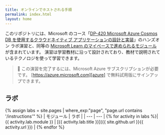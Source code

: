 ```yaml
---
title: オンラインでホストされる手順
permalink: index.html
layout: home
---
```


このリポジトリには、Microsoft のコース「[DP-420 Microsoft Azure Cosmos DB を使用するクラウドネイティブ アプリケーションの設計と実装][course-description]」のハンズオン ラボ演習と、同等の [Microsoft Learn のマイペースで進められるモジュール][learn-collection]が含まれています。 演習は学習教材に沿って設計されており、教材で説明されているテクノロジを使って学習できます。

> &#128221; この演習を完了するには、Microsoft Azure サブスクリプションが必要です。 [https://azure.microsoft.com][azure] で無料試用版にサインアップできます。

## ラボ

{% assign labs = site.pages | where_exp:"page", "page.url contains '/instructions'" %}
| モジュール | ラボ |
| --- | --- |
{% for activity in labs %}| {{ activity.lab.module }} | [{{ activity.lab.title }}]({{ site.github.url }}{{ activity.url }}) |
{% endfor %}

[azure]: https://azure.microsoft.com
[course-description]: https://docs.microsoft.com/learn/certifications/courses/dp-420t00
[learn-collection]: https://docs.microsoft.com/users/msftofficialcurriculum-4292/collections/1k8wcz8zooj2nx
